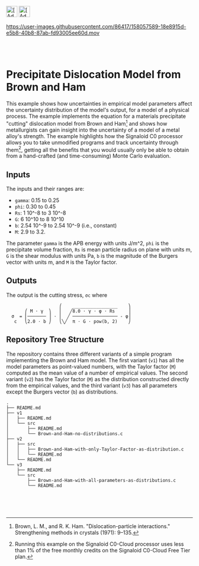[<img src="https://assets.signaloid.io/add-to-signaloid-cloud-logo-dark-v6.png#gh-dark-mode-only" alt="[Add to signaloid.io]" height="30">](https://signaloid.io/repositories?connect=https://github.com/geekdude/Signaloid-Demo-Metallurgy-BrownHamModel#gh-dark-mode-only)
[<img src="https://assets.signaloid.io/add-to-signaloid-cloud-logo-light-v6.png#gh-light-mode-only" alt="[Add to signaloid.io]" height="30">](https://signaloid.io/repositories?connect=https://github.com/geekdude/Signaloid-Demo-Metallurgy-BrownHamModel#gh-light-mode-only)

https://user-images.githubusercontent.com/86417/158057589-18e8915d-e5b8-40b8-87ab-fd93005ee60d.mov

<br/>
<br/>

# Precipitate Dislocation Model from Brown and Ham
This example shows how uncertainties in empirical model parameters affect the uncertainty distribution of the model's output, for a model of a physical process. The example implements the equation for a materials precipitate "cutting" dislocation model from Brown and Ham[^0] and shows how metallurgists can gain insight into the uncertainty of a model of a metal alloy's strength. The example highlights how the Signaloid C0 processor allows you to take unmodified programs and track uncertainty through them[^1], getting all the benefits that you would usually only be able to obtain from a hand-crafted (and time-consuming) Monte Carlo evaluation.

## Inputs
The inputs and their ranges are:
-	`gamma`:	0.15 to 0.25
-	`phi`:		0.30 to 0.45
-	`Rs`:		1 10^-8 to 3 10^-8
-	`G`:		6 10^10 to 8 10^10
-	`b`:		2.54 10^-9 to 2.54 10^-9 (i.e., constant)
-	`M`:		2.9 to 3.2.

The parameter `gamma` is the APB energy with units J/m^2, `phi` is the precipitate volume fraction, `Rs` is mean particle radius on plane with units m, `G` is the shear modulus with units Pa, `b` is the magnitude of the Burgers vector with units m, and `M` is the Taylor factor.

## Outputs
The output is the cutting stress, `σc` where
```
                    ⎛    _________________    ⎞
       ⎛ M ⋅ γ  ⎞   ⎜   ╱8.0 ⋅ γ ⋅ φ ⋅ Rs     ⎟
  σ  = ⎜─────── ⎟ ⋅ ⎜  ╱ ───────────────── - φ⎟
   c   ⎝2.0 ⋅ b ⎠   ⎝╲╱  π ⋅ G ⋅ pow(b, 2)    ⎠
```

## Repository Tree Structure
The repository contains three different variants of a simple program implementing the Brown and Ham model. The first variant (`v1`) has all the model parameters as point-valued numbers, with the Taylor factor (`M`) computed as the mean value of a number of empirical values. The second variant (`v2`) has the Taylor factor (`M`) as the distribution constructed directly from the empirical values, and the third variant (`v3`) has all parameters except the Burgers vector (`b`) as distributions.

```
.
├── README.md
├── v1
│   ├── README.md
│   └── src
│       ├── README.md
│       └── Brown-and-Ham-no-distributions.c
├── v2
│   ├── src
│   │   ├── Brown-and-Ham-with-only-Taylor-Factor-as-distribution.c
│   │   └── README.md
│   └── README.md
└── v3
    ├── README.md
    └── src
        ├── Brown-and-Ham-with-all-parameters-as-distributions.c
        └── README.md
```


<br/>
<br/>
<br/>

[^0]: Brown, L. M., and R. K. Ham. "Dislocation-particle interactions." Strengthening methods in crystals (1971): 9–135.
[^1]: Running this example on the Signaloid C0-Cloud processor uses less than 1% of the free monthly credits on the Signaloid C0-Cloud Free Tier plan.
